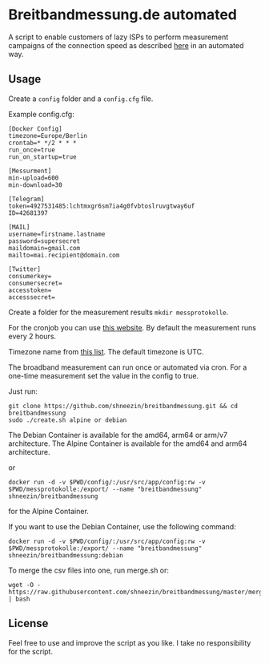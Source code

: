 # Breitbandmessung.de automated

A script to enable customers of lazy ISPs to perform measurement campaigns of the connection speed as described [here](https://www.bundesnetzagentur.de/DE/Sachgebiete/Telekommunikation/Unternehmen_Institutionen/Breitband/Breitbandmessung/start.html) in an automated way.

## Usage

Create a `config` folder and a `config.cfg` file.

Example config.cfg:
```
[Docker Config]
timezone=Europe/Berlin
crontab=* */2 * * *
run_once=true
run_on_startup=true

[Messurment]
min-upload=600
min-download=30

[Telegram]
token=4927531485:lchtmxgr6sm7ia4g0fvbtoslruvgtway6uf
ID=42681397

[MAIL]
username=firstname.lastname
password=supersecret
maildomain=gmail.com
mailto=mai.recipient@domain.com

[Twitter]
consumerkey=
consumersecret=
accesstoken=
accesssecret=
```

Create a folder for the measurement results `mkdir messprotokolle`.

For the cronjob you can use [this website](https://crontab-generator.org/).
By default the measurement runs every 2 hours.

Timezone name from [this list](https://en.wikipedia.org/wiki/List_of_tz_database_time_zones#List).
The default timezone is UTC.

The broadband measurement can run once or automated via cron.
For a one-time measurement set the value in the config to true.



Just run:

```
git clone https://github.com/shneezin/breitbandmessung.git && cd breitbandmessung
sudo ./create.sh alpine or debian
```
The Debian Container is available for the amd64, arm64 or arm/v7 architecture.
The Alpine Container is available for the amd64 and arm64 architecture.

or 

```
docker run -d -v $PWD/config/:/usr/src/app/config:rw -v $PWD/messprotokolle:/export/ --name "breitbandmessung" shneezin/breitbandmessung
```
for the Alpine Container. 

If you want to use the Debian Container, use the following command:
```
docker run -d -v $PWD/config/:/usr/src/app/config:rw -v $PWD/messprotokolle:/export/ --name "breitbandmessung" shneezin/breitbandmessung:debian
```

To merge the csv files into one, run merge.sh or:
```
wget -O - https://raw.githubusercontent.com/shneezin/breitbandmessung/master/merge.sh | bash
```

## License

Feel free to use and improve the script as you like. I take no responsibility for the script.
